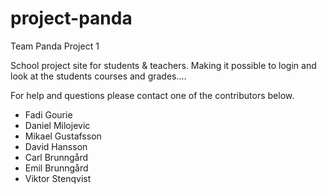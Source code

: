 # project-panda
Team Panda Project 1

School project site for students & teachers.  Making it possible to login and
look at the students courses and grades....

For help and questions please contact one of the contributors below.

* Fadi Gourie
* Daniel Milojevic
* Mikael Gustafsson
* David Hansson
* Carl Brunngård
* Emil Brunngård
* Viktor Stenqvist
